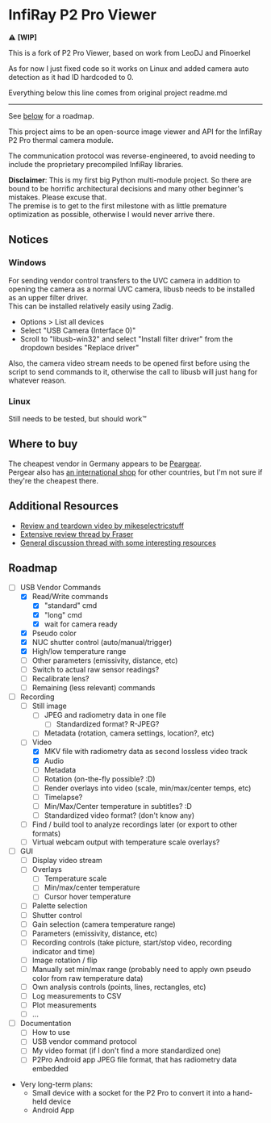 # InfiRay P2 Pro Viewer

:warning: **[WIP]**

This is a fork of P2 Pro Viewer, based on work from LeoDJ and Pinoerkel

As for now I just fixed code so it works on Linux and added camera auto detection as it had ID hardcoded to 0.

Everything below this line comes from original project readme.md

---

See [below](#roadmap) for a roadmap.

This project aims to be an open-source image viewer and API for the InfiRay P2 Pro thermal camera module.

The communication protocol was reverse-engineered, to avoid needing to include the proprietary precompiled InfiRay libraries.

**Disclaimer**: This is my first big Python multi-module project. So there are bound to be horrific architectural decisions and many other beginner's mistakes. Please excuse that.  
The premise is to get to the first milestone with as little premature optimization as possible, otherwise I would never arrive there.

## Notices
### Windows
For sending vendor control transfers to the UVC camera in addition to opening the camera as a normal UVC camera, libusb needs to be installed as an upper filter driver.  
This can be installed relatively easily using Zadig.  
- Options > List all devices
- Select "USB Camera (Interface 0)"
- Scroll to "libusb-win32" and select "Install filter driver" from the dropdown besides "Replace driver"

Also, the camera video stream needs to be opened first before using the script to send commands to it, otherwise the call to libusb will just hang for whatever reason.

### Linux
Still needs to be tested, but should work™

## Where to buy
The cheapest vendor in Germany appears to be [Peargear](https://www.pergear.de/products/infiray-p2-pro?ref=067mg).  
Pergear also has [an international shop](https://www.pergear.com/products/infiray-p2-pro?ref=067mg) for other countries, but I'm not sure if they're the cheapest there.

## Additional Resources
- [Review and teardown video by mikeselectricstuff](https://www.youtube.com/watch?v=YMQeXq1ujn0)
- [Extensive review thread by Fraser](https://www.eevblog.com/forum/thermal-imaging/review-infiray-p2-pro-thermal-camera-dongle-for-android-mobile-phones/)
- [General discussion thread with some interesting resources](https://www.eevblog.com/forum/thermal-imaging/infiray-and-their-p2-pro-discussion/)


## Roadmap
- [ ] USB Vendor Commands
    - [x] Read/Write commands
        - [x] "standard" cmd
        - [x] "long" cmd
        - [x] wait for camera ready
    - [x] Pseudo color 
    - [X] NUC shutter control (auto/manual/trigger)
    - [X] High/low temperature range
    - [ ] Other parameters (emissivity, distance, etc)
    - [ ] Switch to actual raw sensor readings?
    - [ ] Recalibrate lens?
    - [ ] Remaining (less relevant) commands
- [ ] Recording
    - [ ] Still image
        - [ ] JPEG and radiometry data in one file
            - [ ] Standardized format? R-JPEG?
        - [ ] Metadata (rotation, camera settings, location?, etc)
    - [ ] Video
        - [x] MKV file with radiometry data as second lossless video track
        - [x] Audio
        - [ ] Metadata
        - [ ] Rotation (on-the-fly possible? :D)
        - [ ] Render overlays into video (scale, min/max/center temps, etc)
        - [ ] Timelapse?
        - [ ] Min/Max/Center temperature in subtitles? :D
        - [ ] Standardized video format? (don't know any)
    - [ ] Find / build tool to analyze recordings later (or export to other formats)
    - [ ] Virtual webcam output with temperature scale overlays?
- [ ] GUI
    - [ ] Display video stream
    - [ ] Overlays
        - [ ] Temperature scale
        - [ ] Min/max/center temperature
        - [ ] Cursor hover temperature
    - [ ] Palette selection
    - [ ] Shutter control
    - [ ] Gain selection (camera temperature range)
    - [ ] Parameters (emissivity, distance, etc)
    - [ ] Recording controls (take picture, start/stop video, recording indicator and time)
    - [ ] Image rotation / flip
    - [ ] Manually set min/max range (probably need to apply own pseudo color from raw temperature data)
    - [ ] Own analysis controls (points, lines, rectangles, etc)
    - [ ] Log measurements to CSV
    - [ ] Plot measurements
    - [ ] ...
- [ ] Documentation
    - [ ] How to use
    - [ ] USB vendor command protocol
    - [ ] My video format (if I don't find a more standardized one)
    - [ ] P2Pro Android app JPEG file format, that has radiometry data embedded
- Very long-term plans:
    - Small device with a socket for the P2 Pro to convert it into a hand-held device
    - Android App
